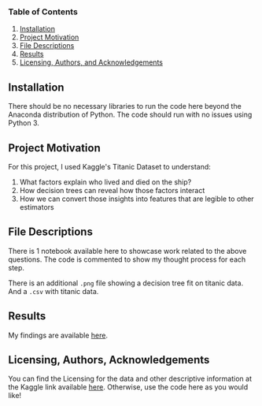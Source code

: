 
### Table of Contents

1. [Installation](#installation)
2. [Project Motivation](#motivation)
3. [File Descriptions](#files)
4. [Results](#results)
5. [Licensing, Authors, and Acknowledgements](#licensing)

## Installation <a name="installation"></a>

There should be no necessary libraries to run the code here beyond the Anaconda distribution of Python.  The code should run with no issues using Python 3.

## Project Motivation<a name="motivation"></a>

For this project, I used Kaggle's Titanic Dataset to understand:

1. What factors explain who lived and died on the ship?
2. How decision trees can reveal how those factors interact
3. How we can convert those insights into features that are legible to other estimators

## File Descriptions <a name="files"></a>

There is 1 notebook available here to showcase work related to the above questions.  The code is commented to show my thought process for each step.  

There is an additional `.png` file showing a decision tree fit on titanic data. And a `.csv` with titanic data.

## Results<a name="results"></a>

My findings are available [here](https://medium.com/@dimitrilinde/parsing-nonlinear-relationships-and-deriving-features-with-titanic-data-20b29328c45b).

## Licensing, Authors, Acknowledgements<a name="licensing"></a>

You can find the Licensing for the data and other descriptive information at the Kaggle link available [here](https://www.kaggle.com/c/titanic/data).  Otherwise, use the code here as you would like! 


